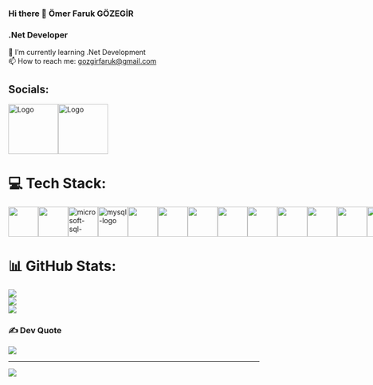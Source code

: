   ### Hi there 👋 Ömer Faruk GÖZEGİR


### .Net Developer
🌱 I’m currently learning .Net Development
<br>
📫 How to reach me: gozgirfaruk@gmail.com

## Socials:
<div style="display: flex; gap: 10;">
  <a href="https://www.linkedin.com/in/gozgirfaruk/">
    <img src="https://cdn.pixabay.com/photo/2017/02/24/16/50/linkedin-2095609_1280.png" alt="Logo" width="100" height="100">
  </a> <span></span>
  <a href="https://www.instagram.com/gozgirfaruk/">
    <img src="https://cdn.pixabay.com/photo/2016/05/15/01/08/icon-1392950_1280.png" alt="Logo" width="100" height="100">
  </a>

</div>

# 💻 Tech Stack:
<div style="display: flex; gap: 10;">
  <a href="https://learn.microsoft.com/en-us/dotnet/csharp/" >
    <img src="https://cdn.worldvectorlogo.com/logos/c--4.svg" width="60" height="60">
  </a>

<a href="https://learn.microsoft.com/en-us/dotnet/">
   <img src="https://upload.wikimedia.org/wikipedia/commons/e/ee/.NET_Core_Logo.svg" width="60" height="60">
</a>
<a href="https://www.microsoft.com/tr-tr/sql-server/sql-server-2022">
<img width="60" height="60" src="https://img.icons8.com/color/48/microsoft-sql-server.png" alt="microsoft-sql-server"/>
</a>
<a href="https://www.mysql.com/">
 <img width="60" height="60" src="https://img.icons8.com/color/48/mysql-logo.png" alt="mysql-logo"/>
</a>
<a href="https://www.postgresql.org/">
  <img src="https://www.svgrepo.com/show/439268/postgresql.svg" width="60" height="60">
</a>
<a href="https://www.mongodb.com/">
   <img src="https://www.svgrepo.com/show/373845/mongo.svg" width="60" height="60">
</a>
 <a href="https://html.com/">
   <img src="https://www.svgrepo.com/show/452228/html-5.svg" width="60" height="60">
 </a>
  <a href="https://jquery.com/">
   <img src="https://github.com/user-attachments/assets/94c4bf6a-4cf6-4603-88fd-a3b89110a3b7" width="60" height="60">
 </a>
<a href="https://www.nuget.org/packages/Dapper">
  <img src="https://api.nuget.org/v3-flatcontainer/dapper/2.1.35/icon" width="60" height="60">
</a>
<a href="https://www.docker.com/">
 <img src="https://github.com/user-attachments/assets/56d058bf-3539-4515-9626-96edd4b5080e" width="60" height="60">
</a>
<a href="https://jwt.io/">
 <img src="https://github.com/user-attachments/assets/2f1b2277-4b29-4803-9bc5-34da03575068" width="60" height="60">
</a>
<a href="https://www.elastic.co/elasticsearch">
 <img src="https://github.com/user-attachments/assets/eee48118-79ea-4900-9406-e1671baab257" width="60" height="60">
</a>
<a href="https://www.rabbitmq.com/">
 <img src="https://github.com/user-attachments/assets/632a187e-0909-4dcd-94cc-9ffe237d8f75" width="60" height="60">
</a>
<a href="https://redis.io/">
 <img src="https://github.com/user-attachments/assets/5c4c40d2-a155-4dbf-89b8-bb93ce821e74" width="60" height="60">
</a>
<a href="https://azure.microsoft.com/">
  <img src="https://www.svgrepo.com/show/448271/azure-devops.svg" width="60" height="60">
</a>
<a href="https://github.com/SignalR/SignalR">
  <img src="https://github.com/user-attachments/assets/73bc3e29-695e-4f31-a755-ec6f7d3bb6e1" width="60" height="60">
</a>
<a href="https://git-scm.com/">
  <img src="https://www.svgrepo.com/show/452210/git.svg" width="60" height="60">
</a>
<a href="https://www.postman.com/">
  <img src="https://www.svgrepo.com/show/354202/postman-icon.svg" width="60" height="60">
</a>

</div>


# 📊 GitHub Stats:
![](https://github-readme-stats.vercel.app/api?username=gozgirfaruk&theme=tokyonight&hide_border=true&include_all_commits=true&count_private=false)<br/>
![](https://github-readme-streak-stats.herokuapp.com/?user=gozgirfaruk&theme=tokyonight&hide_border=true)<br/>
![](https://github-readme-stats.vercel.app/api/top-langs/?username=gozgirfaruk&theme=tokyonight&hide_border=true&include_all_commits=true&count_private=false&layout=compact)

### ✍️ Dev Quote
![](https://quotes-github-readme.vercel.app/api?type=horizontal&theme=tokyonight)

---
[![](https://visitcount.itsvg.in/api?id=gozgirfaruk&icon=0&color=0)](https://visitcount.itsvg.in)

<!-- Proudly created with GPRM ( https://gprm.itsvg.in ) -->
